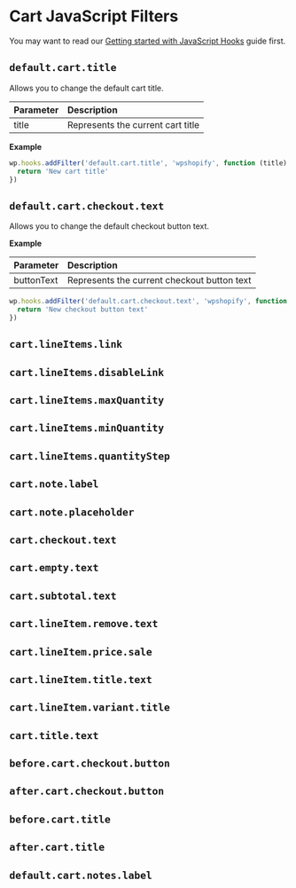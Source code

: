 # Cart JavaScript Filters

You may want to read our [Getting started with JavaScript Hooks](guides/javascript-hooks.md) guide first.

## `default.cart.title`

Allows you to change the default cart title.

| Parameter | Description                       |
| :-------- | :-------------------------------- |
| title     | Represents the current cart title |

**Example**

```js
wp.hooks.addFilter('default.cart.title', 'wpshopify', function (title) {
  return 'New cart title'
})
```

## `default.cart.checkout.text`

Allows you to change the default checkout button text.

**Example**

| Parameter  | Description                                 |
| :--------- | :------------------------------------------ |
| buttonText | Represents the current checkout button text |

```js
wp.hooks.addFilter('default.cart.checkout.text', 'wpshopify', function (buttonText) {
  return 'New checkout button text'
})
```

## `cart.lineItems.link`

## `cart.lineItems.disableLink`

## `cart.lineItems.maxQuantity`

## `cart.lineItems.minQuantity`

## `cart.lineItems.quantityStep`

## `cart.note.label`

## `cart.note.placeholder`

## `cart.checkout.text`

## `cart.empty.text`

## `cart.subtotal.text`

## `cart.lineItem.remove.text`

## `cart.lineItem.price.sale`

## `cart.lineItem.title.text`

## `cart.lineItem.variant.title`

## `cart.title.text`

## `before.cart.checkout.button`

## `after.cart.checkout.button`

## `before.cart.title`

## `after.cart.title`

## `default.cart.notes.label`
